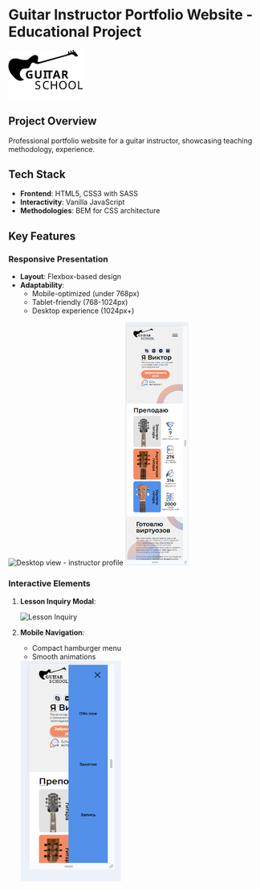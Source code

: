 # Guitar Instructor Portfolio Website - Educational Project

<img src="icons/logo.svg" width="150" alt="Guitar Instructor Logo">

## Project Overview
Professional portfolio website for a guitar instructor, showcasing teaching methodology, experience.

## Tech Stack
- **Frontend**: HTML5, CSS3 with SASS
- **Interactivity**: Vanilla JavaScript
- **Methodologies**: BEM for CSS architecture

## Key Features

### Responsive Presentation
- **Layout**: Flexbox-based design
- **Adaptability**: 
  - Mobile-optimized (under 768px)
  - Tablet-friendly (768-1024px)
  - Desktop experience (1024px+)

<div>
  <img src="img/screenshot/desktop1.bmp" width="45%" alt="Desktop view - instructor profile">
  <img src="img/screenshot/mobile1.bmp" width="25%" alt="Mobile view - teaching approach">  
</div>

### Interactive Elements
1. **Lesson Inquiry Modal**:

   ![Lesson Inquiry](img/screenshot/modal.bmp "Lesson request dialog")

2. **Mobile Navigation**:
   - Compact hamburger menu
   - Smooth animations

   <img src="img/screenshot/humburger.bmp" width="200" alt="Mobile navigation menu">





